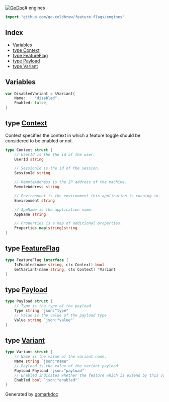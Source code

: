 <!-- Code generated by gomarkdoc. DO NOT EDIT -->

[![GoDoc](https://img.shields.io/badge/pkg.go.dev-doc-blue)](http://pkg.go.dev/github.com/go-coldbrew/feature-flags)# engines

```go
import "github.com/go-coldbrew/feature-flags/engines"
```

## Index

- [Variables](<#variables>)
- [type Context](<#type-context>)
- [type FeatureFlag](<#type-featureflag>)
- [type Payload](<#type-payload>)
- [type Variant](<#type-variant>)


## Variables

```go
var DisabledVariant = &Variant{
    Name:    "disabled",
    Enabled: false,
}
```

## type [Context](<https://github.com/go-coldbrew/feature-flags/blob/main/engines/types.go#L5-L23>)

Context specifies the context in which a feature toggle should be considered to be enabled or not\.

```go
type Context struct {
    // UserId is the the id of the user.
    UserId string

    // SessionId is the id of the session.
    SessionId string

    // RemoteAddress is the IP address of the machine.
    RemoteAddress string

    // Environment is the environment this application is running in.
    Environment string

    // AppName is the application name.
    AppName string

    // Properties is a map of additional properties.
    Properties map[string]string
}
```

## type [FeatureFlag](<https://github.com/go-coldbrew/feature-flags/blob/main/engines/types.go#L41-L44>)

```go
type FeatureFlag interface {
    IsEnabled(name string, ctx Context) bool
    GetVariant(name string, ctx Context) *Variant
}
```

## type [Payload](<https://github.com/go-coldbrew/feature-flags/blob/main/engines/types.go#L25-L30>)

```go
type Payload struct {
    // Type is the type of the payload
    Type string `json:"type"`
    // Value is the value of the payload type
    Value string `json:"value"`
}
```

## type [Variant](<https://github.com/go-coldbrew/feature-flags/blob/main/engines/types.go#L32-L39>)

```go
type Variant struct {
    // Name is the value of the variant name.
    Name string `json:"name"`
    // Payload is the value of the variant payload
    Payload Payload `json:"payload"`
    // Enabled indicates whether the feature which is extend by this variant was enabled or not.
    Enabled bool `json:"enabled"`
}
```



Generated by [gomarkdoc](<https://github.com/princjef/gomarkdoc>)
